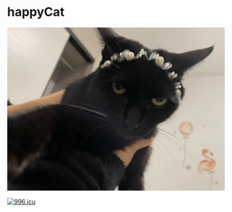 # happyCat
![](.image/2023-03-16-16-57-02.png)

[![996.icu](https://img.shields.io/badge/link-996.icu-red.svg)](https://996.icu)